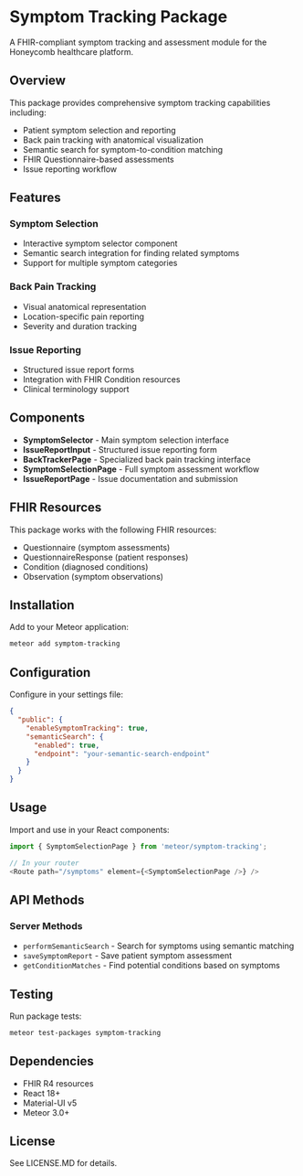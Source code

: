 # Symptom Tracking Package

A FHIR-compliant symptom tracking and assessment module for the Honeycomb healthcare platform.

## Overview

This package provides comprehensive symptom tracking capabilities including:
- Patient symptom selection and reporting
- Back pain tracking with anatomical visualization
- Semantic search for symptom-to-condition matching
- FHIR Questionnaire-based assessments
- Issue reporting workflow

## Features

### Symptom Selection
- Interactive symptom selector component
- Semantic search integration for finding related symptoms
- Support for multiple symptom categories

### Back Pain Tracking
- Visual anatomical representation
- Location-specific pain reporting
- Severity and duration tracking

### Issue Reporting
- Structured issue report forms
- Integration with FHIR Condition resources
- Clinical terminology support

## Components

- **SymptomSelector** - Main symptom selection interface
- **IssueReportInput** - Structured issue reporting form
- **BackTrackerPage** - Specialized back pain tracking interface
- **SymptomSelectionPage** - Full symptom assessment workflow
- **IssueReportPage** - Issue documentation and submission

## FHIR Resources

This package works with the following FHIR resources:
- Questionnaire (symptom assessments)
- QuestionnaireResponse (patient responses)
- Condition (diagnosed conditions)
- Observation (symptom observations)

## Installation

Add to your Meteor application:

```bash
meteor add symptom-tracking
```

## Configuration

Configure in your settings file:

```json
{
  "public": {
    "enableSymptomTracking": true,
    "semanticSearch": {
      "enabled": true,
      "endpoint": "your-semantic-search-endpoint"
    }
  }
}
```

## Usage

Import and use in your React components:

```javascript
import { SymptomSelectionPage } from 'meteor/symptom-tracking';

// In your router
<Route path="/symptoms" element={<SymptomSelectionPage />} />
```

## API Methods

### Server Methods
- `performSemanticSearch` - Search for symptoms using semantic matching
- `saveSymptomReport` - Save patient symptom assessment
- `getConditionMatches` - Find potential conditions based on symptoms

## Testing

Run package tests:

```bash
meteor test-packages symptom-tracking
```

## Dependencies

- FHIR R4 resources
- React 18+
- Material-UI v5
- Meteor 3.0+

## License

See LICENSE.MD for details.